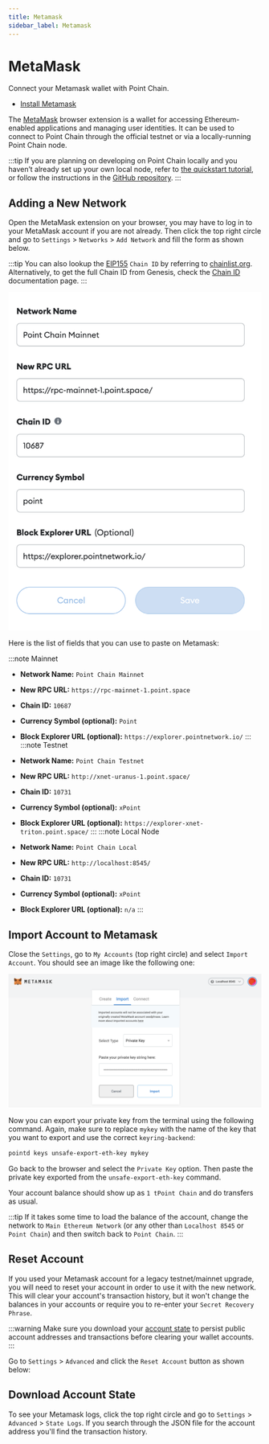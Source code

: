 ```yaml
---
title: Metamask
sidebar_label: Metamask
---
```


# MetaMask

Connect your Metamask wallet with Point Chain.

- [Install Metamask](https://metamask.io/download/)

The [MetaMask](https://metamask.io/) browser extension is a wallet for accessing Ethereum-enabled applications and managing user identities. It can be used to connect to Point Chain through the official testnet or via a locally-running Point Chain node.

:::tip
If you are planning on developing on Point Chain locally and you haven’t already set up your own local node, refer to [the quickstart tutorial](../../validators/quickstart/run_node), or follow the instructions in the [GitHub repository](https://github.com/pointnetwork/point-chain/).
:::

## Adding a New Network

Open the MetaMask extension on your browser, you may have to log in to your MetaMask account if you are not already. Then click the top right circle and go to `Settings` > `Networks` > `Add Network` and fill the form as shown below.

:::tip
You can also lookup the [EIP155](https://github.com/ethereum/EIPs/blob/master/EIPS/eip-155.md) `Chain ID` by referring to [chainlist.org](https://chainlist.org/). Alternatively, to get the full Chain ID from Genesis, check the [Chain ID](../../users/technical_concepts/chain_id) documentation page.
:::

![metamask networks settings](./../../img/metamask_network_settings.png)

Here is the list of fields that you can use to paste on Metamask:

:::note Mainnet

- **Network Name:** `Point Chain Mainnet`
- **New RPC URL:** `https://rpc-mainnet-1.point.space`
- **Chain ID:** `10687`
- **Currency Symbol (optional):** `Point`
- **Block Explorer URL (optional):** `https://explorer.pointnetwork.io/`
:::
:::note Testnet

- **Network Name:** `Point Chain Testnet`
- **New RPC URL:** `http://xnet-uranus-1.point.space/`
- **Chain ID:** `10731`
- **Currency Symbol (optional):** `xPoint`
- **Block Explorer URL (optional):** `https://explorer-xnet-triton.point.space/`
:::
:::note Local Node

- **Network Name:** `Point Chain Local`
- **New RPC URL:** `http://localhost:8545/`
- **Chain ID:** `10731`
- **Currency Symbol (optional):** `xPoint`
- **Block Explorer URL (optional):** `n/a`
:::

## Import Account to Metamask

Close the `Settings`, go to `My Accounts` (top right circle) and select `Import Account`. You should see an image like the following one:

![metamask manual import account page](./../../img/metamask_import.png)

Now you can export your private key from the terminal using the following command. Again, make sure to replace `mykey` with the name of the key that you want to export and use the correct `keyring-backend`:

```bash
pointd keys unsafe-export-eth-key mykey
```

Go back to the browser and select the `Private Key` option. Then paste the private key exported from the `unsafe-export-eth-key` command.

Your account balance should show up as `1 tPoint Chain` and do transfers as usual.

:::tip
If it takes some time to load the balance of the account, change the network to `Main Ethereum Network` (or any other than `Localhost 8545` or `Point Chain`) and then switch back to `Point Chain`.
:::

## Reset Account

If you used your Metamask account for a legacy testnet/mainnet upgrade, you will need to reset your account in order to use it with the new network. This will clear your account's transaction history, but it won't change the balances in your accounts or require you to re-enter your `Secret Recovery Phrase`.

:::warning
Make sure you download your [account state](#download-account-state) to persist public account addresses and transactions before clearing your wallet accounts.
:::

Go to `Settings` > `Advanced`  and click the `Reset Account` button as shown below:

## Download Account State

To see your Metamask logs, click the top right circle and go to `Settings` > `Advanced` > `State Logs`. If you search through the JSON file for the account address you'll find the transaction history.
